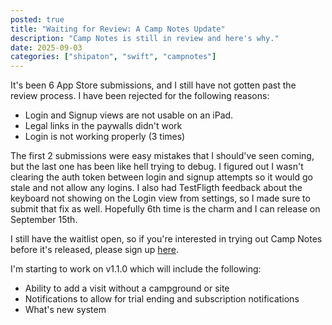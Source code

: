 ```yaml
---
posted: true
title: "Waiting for Review: A Camp Notes Update"
description: "Camp Notes is still in review and here's why."
date: 2025-09-03
categories: ["shipaton", "swift", "campnotes"]
---
```


It's been 6 App Store submissions, and I still have not gotten past the review process. I have been rejected for the following reasons:

- Login and Signup views are not usable on an iPad.
- Legal links in the paywalls didn't work
- Login is not working properly (3 times)

The first 2 submissions were easy mistakes that I should've seen coming, but the last one has been like hell trying to debug. I figured out I wasn't clearing the auth token between login and signup attempts so it would go stale and not allow any logins. I also had TestFligth feedback about the keyboard not showing on the Login view from settings, so I made sure to submit that fix as well. Hopefully 6th time is the charm and I can release on September 15th.

I still have the waitlist open, so if you're interested in trying out Camp Notes before it's released, please sign up [here](https://campnotes.app/).

I'm starting to work on v1.1.0 which will include the following:
- Ability to add a visit without a campground or site
- Notifications to allow for trial ending and subscription notifications
- What's new system
